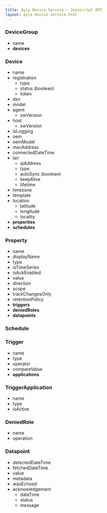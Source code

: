 ```yaml
---
title: Ayla Device Service ~ Javascript API
layout: ayla-device-service.html
---
```


### DeviceGroup
* name
* **devices**

### Device
* name
* registration
  * type
  * status (boolean)
  * token
* dsn
* model
* agent
  * swVersion
* host
  * swVersion
* isLogging
* oem
* oemModel
* macAddress
* connectedDateTime
* lan
  * ipAddress
  * type
  * autoSync (boolean)
  * keepAlive
  * lifetime
* timezone
* template
* location
  * latitude
  * longitude
  * locality
* **properties**
* **schedules**

### Property
* name
* displayName
* type
* isTimeSeries
* isAckEnabled
* value
* direction
* scope
* trackChangesOnly
* retentionPolicy
* **triggers**
* **deniedRoles**
* **datapoints**

### Schedule

### Trigger
* name
* type
* operator
* compareValue
* **applications**

### TriggerApplication
* name
* type
* isActive

### DeniedRole
* name
* operation

### Datapoint
* detectedDateTime
* fetchedDateTime
* value
* metadata
* wasEchoed
* acknowledgement
  * dateTime
  * status
  * message